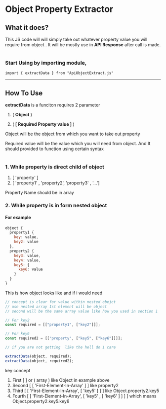 # Object Property Extractor

## What it does?

This JS code will will simply take out whatever property value you will require from object . It will be mostly use in **API Response** after call is made.
<br />
<br />

### Start Using by importing module,

`import { extractData } from "ApiObjectExtract.js"`

---

## How To Use

**extractData** is a funciton requires 2 parameter

1. ( **Object** )

2. ( **[ Required Property value ]** )

Object will be the object from which you want to take out property

Required value will be the value which you will need from object. And It should provided to function using certain syntax
<br />
<br />

### 1. While property is direct child of object

1. [ 'property' ]
2. [ 'property1' , 'property2', 'property3' , '...']

Property Name should be in array
<br />

### 2. While property is in form nested object

#### For example

```javascript
object {
  property1 {
    key: value,
    key2: value
  },
  property2 {
    key3: value,
    key4: value,
    key5: {
      key6: value
    }
  }
}
```

This is how object looks like and if i would need

```javascript
// concept is clear for value within nested obejct
// use nested array 1st element will be object
// second will be the same array value like how you used in section 1

// For key2
const required = [["property1", ["key2"]]];

// For key6
const required2 = [["property", ["key5", ["key6"]]]];

// if you are not getting  like the hell do i care

extractData(object, required);
extractData(object, required2);
```

key concept

1. First [ ] or ( array ) like Object in example above
2. Second [ [ 'First-Element-In-Array' ] ] like property2
3. Third [ [ 'First-Element-In-Array', [ 'key5' ] ] ] like Object.property2.key5
4. Fourth [ [ 'First-Element-In-Array', [ 'key5' , [ 'key6' ] ] ] ] which means Object.property2.key5.key6
